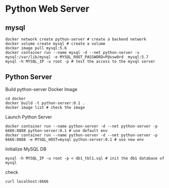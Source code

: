 # Python Web Server

## mysql

```shell
docker network create python-server # create a backend network
docker volume create mysql # create a volume
docker image pull mysql:5.6 
docker container run --name mysql -d --net python-server -v mysql:/var/lib/mysql -e MYSQL_ROOT_PASSWORD=P@ssw0rd  mysql:5.7
mysql -h MYSQL_IP -u root -p # test the access to the mysql server
```

## Python Server

Build python-server Docker Image

```shell
cd docker
docker build -t python-server:0.1 .
docker image list # check the image
```

Launch Python Server

```shell
docker container run --name python-server -d --net python-server -p 6666:8888 python-server:0.1 # use default env
docker container run --name python-server -d --net python-server -p 6666:8888 -e MYSQL_HOST=mysql python-server:0.1 # use new env
```

Initialize MySQL DB

```shell
mysql -h MYSQL_IP -u root -p < db1_tbl1.sql # init the db1 database of mysql
```

check

```shell
curl localhost:6666
```
